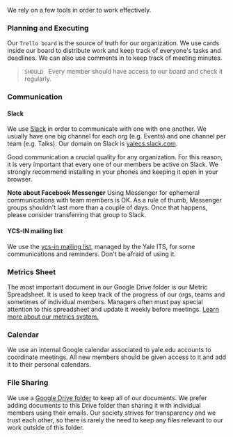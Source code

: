 We rely on a few tools in order to work effectively.

### Planning and Executing

Our `Trello board` is the source of truth for our organization. We use cards inside our board to distribute work and keep track of everyone's tasks and deadlines. We can also use comments in to keep track of meeting minutes.

> `SHOULD` &nbsp; Every member should have access to our board and check it regularly.

### Communication

#### Slack

We use [Slack](http://slack.com) in order to communicate with one with one another. We usually have one big channel for each org (e.g. Events) and one channel per team (e.g. Talks). Our domain on Slack is [yalecs.slack.com](http://yalecs.slack.com).

Good communication a crucial quality for any organization. For this reason, it is very important that every one of our members be active on Slack. We strongly recommend installing in your phones and keeping it open in your browser.

**Note about Facebook Messenger**
Using Messenger for ephemeral communications with team members is OK. As a rule of thumb, Messenger groups shouldn't last more than a couple of days. Once that happens, please consider transferring that group to Slack.

#### YCS-IN mailing list

We use the [ycs-in mailing list](https://groups.google.com/a/elilists.yale.edu/forum/#!forum/ycs-in), managed by the Yale ITS, for some communications and reminders. Don't be afraid of using it.

### Metrics Sheet

The most important document in our Google Drive folder is our Metric Spreadsheet. It is used to keep track of the progress of our orgs, teams and sometimes of individual members. Managers often must pay special attention to this spreadsheet and update it weekly before meetings. [Learn more about our metrics system.](https://github.com/yalecs/playbook/wiki/Process:Metrics)

### Calendar

We use an internal Google calendar associated to yale.edu accounts to coordinate meetings. All new members should be given access to it and add it to their personal calendars.

### File Sharing

We use a [Google Drive folder](https://drive.google.com/drive/u/0/folders/0B3omFvP_R7pQa2lnd3Z0bTg4S3c) to keep all of our documents. We prefer adding documents to this Drive folder than sharing it with individual members using their emails. Our society strives for transparency and we trust each other, so there is rarely the need to keep any files relevant to our work outside of this folder.
